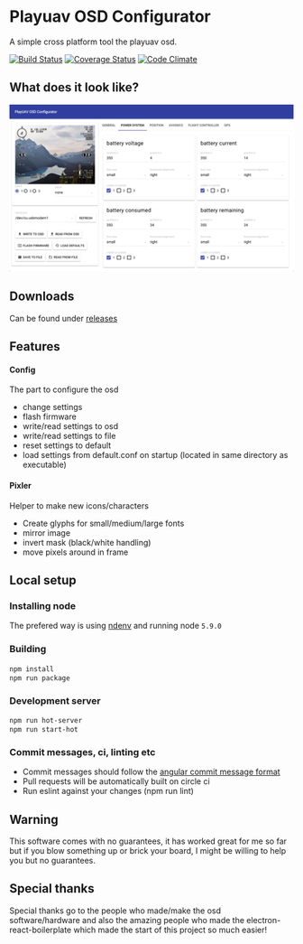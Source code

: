 # Playuav OSD Configurator

A simple cross platform tool the playuav osd.


[![Build Status](https://travis-ci.org/TobiasBales/PlayuavOSDConfigurator.svg?branch=master)](https://travis-ci.org/TobiasBales/PlayuavOSDConfigurator)
[![Coverage Status](https://coveralls.io/repos/github/TobiasBales/PlayuavOSDConfigurator/badge.svg?branch=master)](https://coveralls.io/github/TobiasBales/PlayuavOSDConfigurator?branch=master)
[![Code Climate](https://codeclimate.com/github/TobiasBales/PlayuavOSDConfigurator/badges/gpa.svg)](https://codeclimate.com/github/TobiasBales/PlayuavOSDConfigurator)

## What does it look like?
![](preview.png)

## Downloads

Can be found under [releases](https://github.com/TobiasBales/PlayuavOSDConfigurator/releases)

## Features

#### Config
The part to configure the osd
* change settings
* flash firmware
* write/read settings to osd
* write/read settings to file
* reset settings to default
* load settings from default.conf on startup (located in same directory as executable)

#### Pixler
Helper to make new icons/characters
* Create glyphs for small/medium/large fonts
* mirror image
* invert mask (black/white handling)
* move pixels around in frame

## Local setup

### Installing node
The prefered way is using [ndenv](https://github.com/riywo/ndenv) and running node `5.9.0`

### Building

    npm install
    npm run package

### Development server
    npm run hot-server
    npm run start-hot

### Commit messages, ci, linting etc
- Commit messages should follow the [angular commit message format](https://gist.github.com/stephenparish/9941e89d80e2bc58a153#format-of-the-commit-message)
- Pull requests will be automatically built on circle ci
- Run eslint against your changes (npm run lint)

## Warning
This software comes with no guarantees, it has worked great for me so far but if you blow something up or brick your board, I might be willing to help you but no guarantees.

## Special thanks
Special thanks go to the people who made/make the osd software/hardware and also the amazing people who made the electron-react-boilerplate which made the start of this project so much easier!
